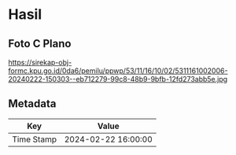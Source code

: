 # Hasil

## Foto C Plano

https://sirekap-obj-formc.kpu.go.id/0da6/pemilu/ppwp/53/11/16/10/02/5311161002006-20240222-150303--eb712279-99c8-48b9-9bfb-12fd273abb5e.jpg


## Metadata

| Key        | Value               |
| ---------- | ------------------- |
| Time Stamp | 2024-02-22 16:00:00 |




